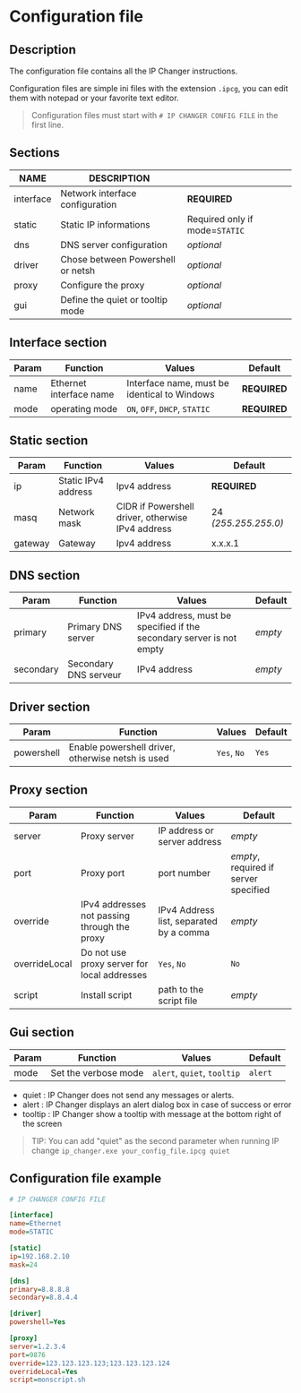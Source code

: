 # Configuration file

## Description
The configuration file contains all the IP Changer instructions.

Configuration files are simple ini files with the extension `.ipcg`, you can edit them with notepad or your favorite text editor.

> Configuration files must start with `# IP CHANGER CONFIG FILE` in the first line.

## Sections
| NAME      | DESCRIPTION                       |                               |
|-----------|-----------------------------------|-------------------------------
| interface | Network interface configuration   | **REQUIRED**
| static    | Static IP informations            | Required only if mode=`STATIC`
| dns       | DNS server configuration          | *optional*
| driver    | Chose between Powershell or netsh | *optional*
| proxy     | Configure the proxy               | *optional*
| gui       | Define the quiet or tooltip mode  | *optional*

## Interface section
| Param | Function | Values | Default |
|---|---|---|---|
|name | Ethernet interface name | Interface name, must be identical to Windows | **REQUIRED**
| mode | operating mode | `ON`, `OFF`, `DHCP`, `STATIC` | **REQUIRED**

## Static section
| Param | Function | Values | Default |
|---|---|---|---|
|ip | Static IPv4 address | Ipv4 address | **REQUIRED**
|masq | Network mask | CIDR if Powershell driver, otherwise IPv4 address | 24 *(255.255.255.0)*
| gateway | Gateway | Ipv4 address | x.x.x.1

## DNS section
| Param | Function | Values | Default |
|---|---|---|---|
| primary | Primary DNS server | IPv4 address, must be specified if the secondary server is not empty | *empty*
| secondary | Secondary DNS serveur | IPv4 address | *empty*

## Driver section
| Param | Function | Values | Default |
|---|---|---|---|
|powershell| Enable powershell driver, otherwise netsh is used | `Yes`, `No` | `Yes`

## Proxy section
| Param | Function | Values | Default |
|---|---|---|---|
| server | Proxy server | IP address or server address | *empty*
| port | Proxy port | port number | *empty*, required if server specified
| override | IPv4 addresses not passing through the proxy| IPv4 Address list, separated by a comma| *empty*
| overrideLocal | Do not use proxy server for local addresses | `Yes`, `No` | `No`
| script | Install script | path to the script file | *empty*

## Gui section
| Param | Function | Values | Default |
|---|---|---|---|
| mode | Set the verbose mode | `alert`, `quiet`, `tooltip` | `alert`|

- quiet   : IP Changer does not send any messages or alerts.
- alert   : IP Changer displays an alert dialog box in case of success or error
- tooltip : IP Changer show a tooltip with message at the bottom right of the screen

> TIP: You can add "quiet" as the second parameter when running IP change
> `ip_changer.exe your_config_file.ipcg quiet`

## Configuration file example
```ini
# IP CHANGER CONFIG FILE

[interface]
name=Ethernet
mode=STATIC

[static]
ip=192.168.2.10
mask=24

[dns] 
primary=8.8.8.8
secondary=8.8.4.4

[driver]
powershell=Yes

[proxy]
server=1.2.3.4
port=9876
override=123.123.123.123;123.123.123.124
overrideLocal=Yes
script=monscript.sh
```
